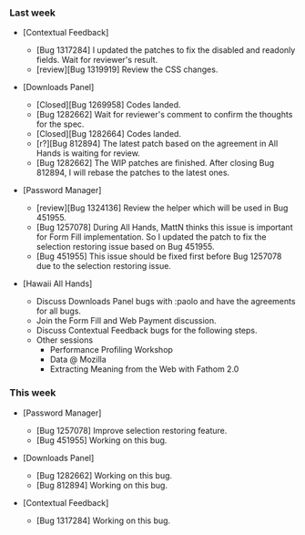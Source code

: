### Last week

* [Contextual Feedback]
  - [Bug 1317284] I updated the patches to fix the disabled and readonly fields. Wait for reviewer's result.
  - [review][Bug 1319919] Review the CSS changes.

* [Downloads Panel]
  - [Closed][Bug 1269958] Codes landed.
  - [Bug 1282662] Wait for reviewer's comment to confirm the thoughts for the spec.
  - [Closed][Bug 1282664] Codes landed.
  - [r?][Bug 812894] The latest patch based on the agreement in All Hands is waiting for review.
  - [Bug 1282662] The WIP patches are finished. After closing Bug 812894, I will rebase the patches to the latest ones.

* [Password Manager]
  - [review][Bug 1324136] Review the helper which will be used in Bug 451955.
  - [Bug 1257078] During All Hands, MattN thinks this issue is important for Form Fill implementation. So I updated the patch to fix the selection restoring issue based on Bug 451955.
  - [Bug 451955] This issue should be fixed first before Bug 1257078 due to the selection restoring issue.

* [Hawaii All Hands]
  - Discuss Downloads Panel bugs with :paolo and have the agreements for all bugs.
  - Join the Form Fill and Web Payment discussion.
  - Discuss Contextual Feedback bugs for the following steps.
  - Other sessions
    - Performance Profiling Workshop
    - Data @ Mozilla
    - Extracting Meaning from the Web with Fathom 2.0

### This week

* [Password Manager]
  - [Bug 1257078] Improve selection restoring feature.
  - [Bug 451955] Working on this bug.

* [Downloads Panel]
  - [Bug 1282662] Working on this bug.
  - [Bug 812894] Working on this bug.

* [Contextual Feedback]
  - [Bug 1317284] Working on this bug.

